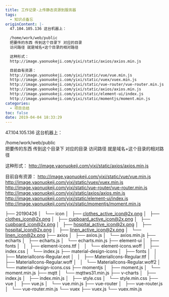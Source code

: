 ```yaml
---
title: 工作记录-上传静态资源到服务器
tags:
  - 知识点备忘
originContent: |-
  47.104.105.136 这台机器上：

  /home/work/web/public  
  把要传的东西 传到这个目录下 对应的目录
  访问路径 就是域名+这个目录的相对路径

  这种形式：
  http://image.yaonuokeji.com/yixi/static/axios/axios.min.js

  目前自有资源：
  http://image.yaonuokeji.com/yixi/static/vue/vue.min.js
  http://image.yaonuokeji.com/yixi/static/vuex/vuex.min.js
  http://image.yaonuokeji.com/yixi/static/vue-router/vue-router.min.js
  http://image.yaonuokeji.com/yixi/static/axios/axios.min.js
  http://image.yaonuokeji.com/yixi/static/element-ui/index.js
  http://image.yaonuokeji.com/yixi/static/momentjs/moment.min.js
categories:
  - 项目总结
toc: false
date: 2019-04-04 18:33:29
---
```


47.104.105.136 这台机器上：

/home/work/web/public  
把要传的东西 传到这个目录下 对应的目录
访问路径 就是域名+这个目录的相对路径

这种形式：
http://image.yaonuokeji.com/yixi/static/axios/axios.min.js

目前自有资源：
http://image.yaonuokeji.com/yixi/static/vue/vue.min.js
http://image.yaonuokeji.com/yixi/static/vuex/vuex.min.js
http://image.yaonuokeji.com/yixi/static/vue-router/vue-router.min.js
http://image.yaonuokeji.com/yixi/static/axios/axios.min.js
http://image.yaonuokeji.com/yixi/static/element-ui/index.js
http://image.yaonuokeji.com/yixi/static/momentjs/moment.min.js

├── 20190426
│   └── icon
│       ├── clothes_active_icon@2x.png
│       ├── clothes_icon@2x.png
│       ├── cupboard_active_icon@2x.png
│       ├── cupboard_icon@2x.png
│       ├── hospital_active_icon@2x.png
│       ├── hospital_icon@2x.png
│       ├── linen_active_icon@2x.png
│       └── linen_icon@2x.png
├── axios
│   ├── axios.js
│   └── axios.min.js
├── echarts
│   ├── echarts.js
│   └── echarts.min.js
├── element-ui
│   ├── fonts
│   │   ├── element-icons.ttf
│   │   └── element-icons.woff
│   ├── index.css
│   └── index.js
├── material-design-icons
│   ├── fonts
│   │   ├── MaterialIcons-Regular.eot
│   │   ├── MaterialIcons-Regular.ttf
│   │   ├── MaterialIcons-Regular.woff
│   │   └── MaterialIcons-Regular.woff2
│   └── material-design-icons.css
├── momentjs
│   ├── moment.js
│   └── moment.min.js
├── mqtt
│   └── mqttws31.min.js
├── v-charts
│   ├── index.js
│   ├── index.min.js
│   ├── style.css
│   └── style.min.css
├── vue
│   ├── vue.js
│   └── vue.min.js
├── vue-router
│   ├── vue-router.js
│   └── vue-router.min.js
└── vuex
    ├── vuex.js
    └── vuex.min.js